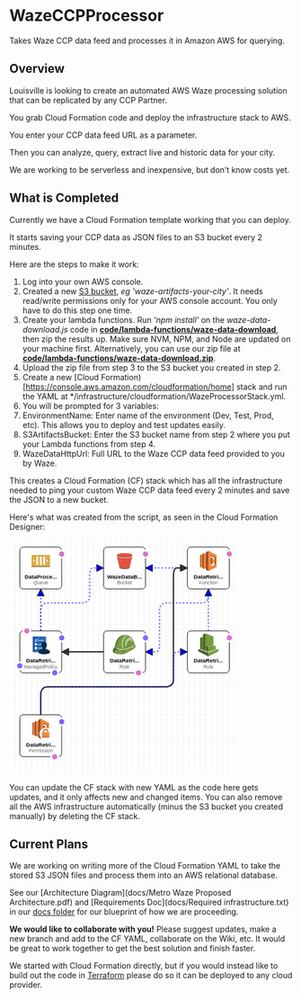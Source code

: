 # WazeCCPProcessor

Takes Waze CCP data feed and processes it in Amazon AWS for querying.

## Overview

Louisville is looking to create an automated AWS Waze processing solution that can be replicated by any CCP Partner.

You grab Cloud Formation code and deploy the infrastructure stack to AWS.

You enter your CCP data feed URL as a parameter.

Then you can analyze, query, extract live and historic data for your city.

We are working to be serverless and inexpensive, but don’t know costs yet.

## What is Completed

Currently we have a Cloud Formation template working that you can deploy.  

It starts saving your CCP data as JSON files to an S3 bucket every 2 minutes.

Here are the steps to make it work:

1. Log into your own AWS console.
2. Created a new [S3 bucket](https://s3.console.aws.amazon.com/s3/home), *eg 'waze-artifacts-your-city'*. It needs read/write permissions only for your AWS console account. You only have to do this step one time.
3. Create your lambda functions. Run *'npm install'* on the *waze-data-download.js* code in **[code/lambda-functions/waze-data-download](code/lambda-functions/waze-data-download)**, then zip the results up. Make sure NVM, NPM, and Node are updated on your machine first.  Alternatively, you can use our zip file at **[code/lambda-functions/waze-data-download.zip](code/lambda-functions/waze-data-download.zip)**.
4. Upload the zip file from step 3 to the S3 bucket you created in step 2.  
5. Create a new [Cloud Formation)[https://console.aws.amazon.com/cloudformation/home] stack and run the YAML at */infrastructure/cloudformation/WazeProcessorStack.yml.
6. You will be prompted for 3 variables:
  1. EnvironmentName: Enter name of the environment (Dev, Test, Prod, etc). This allows you to deploy and test updates easily.
  2. S3ArtifactsBucket: Enter the S3 bucket name from step 2 where you put your Lambda functions from step 4.
  3. WazeDataHttpUrl: Full URL to the Waze CCP data feed provided to you by Waze.

This creates a Cloud Formation (CF) stack which has all the infrastructure needed to ping your custom Waze CCP data feed every 2 minutes and save the JSON to a new bucket.  

Here's what was created from the script, as seen in the Cloud Formation Designer:

![Waze Current Architecture](docs/WazeCurrentArchitecture.png "Waze Current Architecture")

You can update the CF stack with new YAML as the code here gets updates, and it only affects new and changed items. You can also remove all the AWS infrastructure automatically (minus the S3 bucket you created manually) by deleting the CF stack. 

## Current Plans

We are working on writing more of the Cloud Formation YAML to take the stored S3 JSON files and process them into an AWS relational database.

See our [Architecture Diagram](docs/Metro Waze Proposed Architecture.pdf) and [Requirements Doc](docs/Required infrastructure.txt) in our [docs folder](docs) for our blueprint of how we are proceeding. 

**We would like to collaborate with you!**  Please suggest updates, make a new branch and add to the CF YAML, collaborate on the Wiki, etc.  It would be great to work together to get the best solution and finish faster.   

We started with Cloud Formation directly, but if you would instead like to build out the code in [Terraform](http://www.terraform.io) please do so it can be deployed to any cloud provider. 
